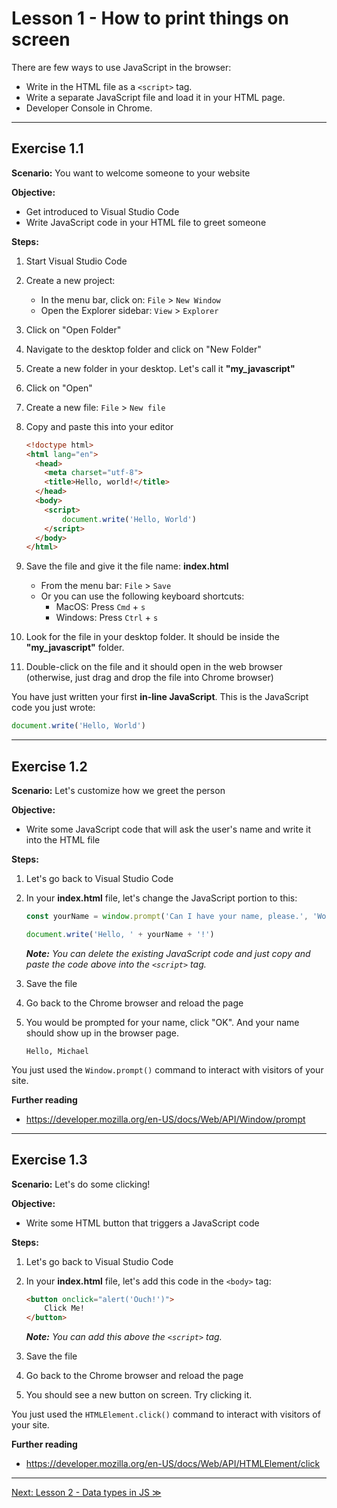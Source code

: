 # Lesson 1 - How to print things on screen

There are few ways to use JavaScript in the browser:

- Write in the HTML file as a `<script>` tag.
- Write a separate JavaScript file and load it in your HTML page.
- Developer Console in Chrome.

---

## Exercise 1.1

**Scenario:** You want to welcome someone to your website

**Objective:**

- Get introduced to Visual Studio Code
- Write JavaScript code in your HTML file to greet someone

**Steps:**

1. Start Visual Studio Code
2. Create a new project:
	- In the menu bar, click on: `File` > `New Window`
	- Open the Explorer sidebar: `View` > `Explorer`
3. Click on "Open Folder"
4. Navigate to the desktop folder and click on "New Folder"
5. Create a new folder in your desktop. Let's call it **"my_javascript"**
6. Click on "Open"
7. Create a new file: `File` > `New file`
8. Copy and paste this into your editor

	```html
	<!doctype html>
	<html lang="en">
	  <head>
	    <meta charset="utf-8">
	    <title>Hello, world!</title>
	  </head>
	  <body>
	    <script>
	    	document.write('Hello, World')
	    </script>
	  </body>
	</html>
	```

9. Save the file and give it the file name: **index.html**
	- From the menu bar: `File` > `Save`
	- Or you can use the following keyboard shortcuts:
		- MacOS: Press `Cmd` + `s`
		- Windows: Press `Ctrl` + `s`

10. Look for the file in your desktop folder. It should be inside the **"my_javascript"** folder.
11. Double-click on the file and it should open in the web browser (otherwise, just drag and drop the file into Chrome browser)

You have just written your first **in-line JavaScript**. This is the JavaScript code you just wrote:

```javascript
document.write('Hello, World')
```

---

## Exercise 1.2

**Scenario:** Let's customize how we greet the person

**Objective:**

- Write some JavaScript code that will ask the user's name and write it into the HTML file

**Steps:**

1. Let's go back to Visual Studio Code
2. In your **index.html** file, let's change the JavaScript portion to this:

	```javascript
	const yourName = window.prompt('Can I have your name, please.', 'World')
	
	document.write('Hello, ' + yourName + '!')	
	```
	
	*__Note:__ You can delete the existing JavaScript code and just copy and paste the code above into the `<script>` tag.*

3. Save the file 
4. Go back to the Chrome browser and reload the page
5. You would be prompted for your name, click "OK". And your name should show up in the browser page.

	```
	Hello, Michael
	```
	
You just used the `Window.prompt()` command to interact with visitors of your site.

**Further reading**

- <https://developer.mozilla.org/en-US/docs/Web/API/Window/prompt>

---

## Exercise 1.3

**Scenario:** Let's do some clicking!

**Objective:**

- Write some HTML button that triggers a JavaScript code

**Steps:**

1. Let's go back to Visual Studio Code
2. In your **index.html** file, let's add this code in the `<body>` tag:

	```html
	<button onclick="alert('Ouch!')">
		Click Me!
	</button>
	```
	
	*__Note:__ You can add this above the `<script>` tag.*

3. Save the file
4. Go back to the Chrome browser and reload the page
5. You should see a new button on screen. Try clicking it.
	
You just used the `HTMLElement.click()` command to interact with visitors of your site.

**Further reading**

- <https://developer.mozilla.org/en-US/docs/Web/API/HTMLElement/click>

---

[Next: Lesson 2 - Data types in JS ≫](lesson2.md)